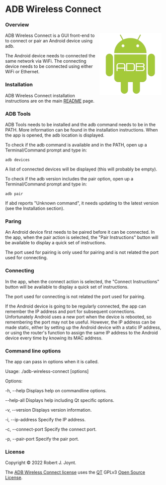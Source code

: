 # ADB Wireless Connect

### Overview

<img align="right" src="./images/ADB Wireless Connect.png" alt="ADB Wireless Connect" style="zoom:100%;" />ADB Wireless Connect is a GUI front-end to to connect or pair an Android device using adb.

 The Android device needs to connected the same network via WiFi. The connecting device needs to be connected using either WiFi or Ethernet.

### Installation

ADB Wireless Connect installation instructions are on the main <a href="https://github.com/Jalopy-Tech/ADB-Wireless-Connect/blob/main/README.md">README</a> page.

### ADB Tools

ADB Tools needs to be installed and the adb command needs to be in the PATH. More information can be found in the installation instructions. When the app is opened, the adb location is displayed.

To check if the adb command is available and in the PATH, open up a Terminal/Command prompt and type in:

  ```
  adb devices
  ```

 A list of connected devices will be displayed (this will probably be empty).

To check if the adb version includes the pair option, open up a Terminal/Command prompt and type in:

  ```
adb pair
  ```

 If abd reports "Unknown command", it needs updating to the latest version (see the Installation section).

### Paring

An Android device first needs to be paired before it can be connected. In the app, when the pair action is selected, the "Pair Instructions" button will be available to display a quick set of instructions.

The port used for pairing is only used for pairing and is not related the port used for connecting.

### Connecting

In the app, when the connect action is selected, the "Connect Instructions" button will be available to display a quick set of instructions.

The port used for connecting is not related the port used for pairing.

If the Android device is going to be regularly connected, the app can remember the IP address and port for subsequent connections.  Unfortunately Android uses a new port when the device is rebooted, so remembering the port may not be useful. However, the IP address can be made static, either by setting up the Android device with a static IP address, or using the router's function to assign the same IP address to the Android device every time by knowing its MAC address.

### Command line options

The app can pass in options when it is called.

Usage: ./adb-wireless-connect [options]

Options:

  -h, --help                        Displays help on commandline options.

  --help-all                        Displays help including Qt specific options.

  -v, --version                     Displays version information.

  -i, --ip-address <ipAddress>      Specify the IP address.

  -c, --connect-port <connectPort>  Specify the connect port.

  -p, --pair-port <pairPort>        Specify the pair port.

### License

Copyright &copy; 2022 Robert J. Joynt.

The <a href="https://github.com/Jalopy-Tech/ADB-Wireless-Connect/blob/main/LICENSE.md">ADB Wireless Connect  license</a> uses the <a href="https://www.qt.io/">QT</a> GPLv3 <a href="https://doc.qt.io/qt-5/gpl.html">Open Source License</a>.
